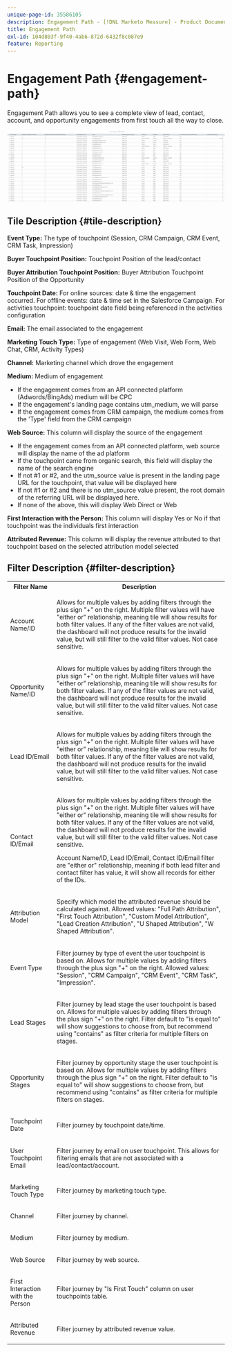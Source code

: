 ```yaml
---
unique-page-id: 35586105
description: Engagement Path - [!DNL Marketo Measure] - Product Documentation
title: Engagement Path
exl-id: 104d803f-9f40-4ab6-872d-6432f8c087e9
feature: Reporting
---
```

# Engagement Path {#engagement-path}

Engagement Path allows you to see a complete view of lead, contact, account, and opportunity engagements from first touch all the way to close.

![](assets/one-2.png)

## Tile Description {#tile-description}

**Event Type:** The type of touchpoint (Session, CRM Campaign, CRM Event, CRM Task, Impression)

**Buyer Touchpoint Position:** Touchpoint Position of the lead/contact

**Buyer Attribution Touchpoint Position:** Buyer Attribution Touchpoint Position of the Opportunity

**Touchpoint Date:** For online sources: date & time the engagement occurred. For offline events: date & time set in the Salesforce Campaign. For activities touchpoint: touchpoint date field being referenced in the activities configuration

**Email:** The email associated to the engagement

**Marketing Touch Type:** Type of engagement (Web Visit, Web Form, Web Chat, CRM, Activity Types)

**Channel:** Marketing channel which drove the engagement

**Medium:** Medium of engagement

* If the engagement comes from an API connected platform (Adwords/BingAds) medium will be CPC
* If the engagement's landing page contains utm_medium, we will parse
* If the engagement comes from CRM campaign, the medium comes from the 'Type' field from the CRM campaign

**Web Source:** This column will display the source of the engagement

* If the engagement comes from an API connected platform, web source will display the name of the ad platform
* If the touchpoint came from organic search, this field will display the name of the search engine
* If not #1 or #2, and the utm_source value is present in the landing page URL for the touchpoint, that value will be displayed here
* If not #1 or #2 and there is no utm_source value present, the root domain of the referring URL will be displayed here.
* If none of the above, this will display Web Direct or Web

**First Interaction with the Person:** This column will display Yes or No if that touchpoint was the individuals first interaction

**Attributed Revenue:** This column will display the revenue attributed to that touchpoint based on the selected attribution model selected

## Filter Description {#filter-description}

<table> 
 <colgroup> 
  <col> 
  <col> 
 </colgroup> 
 <tbody> 
  <tr> 
   <th>Filter Name</th> 
   <th>Description</th> 
  </tr> 
  <tr> 
   <td><p>Account Name/ID</p></td> 
   <td><p>Allows for multiple values by adding filters through the plus sign "+" on the right. Multiple filter values will have "either or" relationship, meaning tile will show results for both filter values. If any of the filter values are not valid, the dashboard will not produce results for the invalid value, but will still filter to the valid filter values. Not case sensitive.</p></td> 
  </tr> 
  <tr> 
   <td><p>Opportunity Name/ID</p></td> 
   <td><p>Allows for multiple values by adding filters through the plus sign "+" on the right. Multiple filter values will have "either or" relationship, meaning tile will show results for both filter values. If any of the filter values are not valid, the dashboard will not produce results for the invalid value, but will still filter to the valid filter values. Not case sensitive.</p></td> 
  </tr> 
  <tr> 
   <td><p>Lead ID/Email</p></td> 
   <td><p>Allows for multiple values by adding filters through the plus sign "+" on the right. Multiple filter values will have "either or" relationship, meaning tile will show results for both filter values. If any of the filter values are not valid, the dashboard will not produce results for the invalid value, but will still filter to the valid filter values. Not case sensitive.</p></td> 
  </tr> 
  <tr> 
   <td><p>Contact ID/Email</p></td> 
   <td><p>Allows for multiple values by adding filters through the plus sign "+" on the right. Multiple filter values will have "either or" relationship, meaning tile will show results for both filter values. If any of the filter values are not valid, the dashboard will not produce results for the invalid value, but will still filter to the valid filter values. Not case sensitive.</p><p>Account Name/ID, Lead ID/Email, Contact ID/Email filter are "either or" relationship, meaning if both lead filter and contact filter has value, it will show all records for either of the IDs.</p></td> 
  </tr> 
  <tr> 
   <td><p>Attribution Model</p></td> 
   <td><p>Specify which model the attributed revenue should be calculated against. Allowed values: "Full Path Attribution", "First Touch Attribution", "Custom Model Attribution", "Lead Creation Attribution", "U Shaped Attribution", "W Shaped Attribution".</p></td> 
  </tr> 
  <tr> 
   <td><p>Event Type</p></td> 
   <td><p>Filter journey by type of event the user touchpoint is based on. Allows for multiple values by adding filters through the plus sign "+" on the right. Allowed values: "Session", "CRM Campaign", "CRM Event", "CRM Task", "Impression".</p></td> 
  </tr> 
  <tr> 
   <td><p>Lead Stages</p></td> 
   <td><p>Filter journey by lead stage the user touchpoint is based on. Allows for multiple values by adding filters through the plus sign "+" on the right. Filter default to "is equal to" will show suggestions to choose from, but recommend using "contains" as filter criteria for multiple filters on stages.</p></td> 
  </tr> 
  <tr> 
   <td><p>Opportunity Stages</p></td> 
   <td><p>Filter journey by opportunity stage the user touchpoint is based on. Allows for multiple values by adding filters through the plus sign "+" on the right. Filter default to "is equal to" will show suggestions to choose from, but recommend using "contains" as filter criteria for multiple filters on stages.</p></td> 
  </tr> 
  <tr> 
   <td><p>Touchpoint Date</p></td> 
   <td><p>Filter journey by touchpoint date/time.</p></td> 
  </tr> 
  <tr> 
   <td><p>User Touchpoint Email</p></td> 
   <td><p>Filter journey by email on user touchpoint. This allows for filtering emails that are not associated with a lead/contact/account.</p></td> 
  </tr> 
  <tr> 
   <td><p>Marketing Touch Type</p></td> 
   <td><p>Filter journey by marketing touch type.</p></td> 
  </tr> 
  <tr> 
   <td><p>Channel</p></td> 
   <td><p>Filter journey by channel.</p></td> 
  </tr> 
  <tr> 
   <td><p>Medium</p></td> 
   <td><p>Filter journey by medium.</p></td> 
  </tr> 
  <tr> 
   <td><p>Web Source</p></td> 
   <td><p>Filter journey by web source.</p></td> 
  </tr> 
  <tr> 
   <td><p>First Interaction with the Person</p></td> 
   <td><p>Filter journey by "Is First Touch" column on user touchpoints table.</p></td> 
  </tr> 
  <tr> 
   <td><p>Attributed Revenue</p></td> 
   <td><p>Filter journey by attributed revenue value.</p></td> 
  </tr> 
 </tbody> 
</table>
